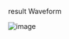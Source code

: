result Waveform

![image](https://github.com/user-attachments/assets/6697a097-db53-4498-8a75-192923cd3405)

